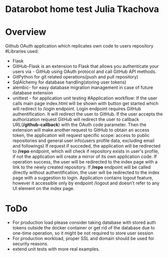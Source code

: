# Datarobot home test Julia Tkachova
# Overview
Github OAuth application which replicates own code to users repository
#Libraries used:
- Flask
- GitHub-Flask is an extension to Flask that allows you authenticate your users via - GitHub using OAuth protocol and call GitHub API methods.
- GitPython for git related operations(push and pull repository)
- SqlAlchemy for database handling(storing user tokens)
- alembic- for easy database migration management in case of future database extension
- unittest - for application unit testing
#Application workflow:
If the user calls main page index.html will be shown with button get started which will redirect to /login endpoint.
Login endpoint requires GitHub authentification.
It will redirect the user to GitHub. If the user accepts the authorization request GitHub will redirect the user to callback URL(**/github-callback**) with the OAuth code parameter. Then the extension will make another request to GitHub to obtain an access token, the application will request specific scope: access to public repositories and general user info(users profile data, excluding email and followings)
If request if succeded, the application will be redirected to **/repo** endpoint, which will check if repository exists in user's profile, if not the application will create a mirror of its own application code. If operation success, the user will be redirected to the index page with a link to the newly created repository.  If **/repo** endpoint will be called directly without authentification, the user will be redirected to the index page with a suggestion to login.
Application contains logout feature, however it accessible only by endpoint /logout and doesn't refer to any UI element on the index page.
# ToDo
- For production load please consider taking database with stored auth tokens outside the docker container or get rid of the database due to one-time operation, so it might be not required to store user session
- For production workload, proper SSL and domain should be used for security reasons.
- extend unit tests with more real examples.